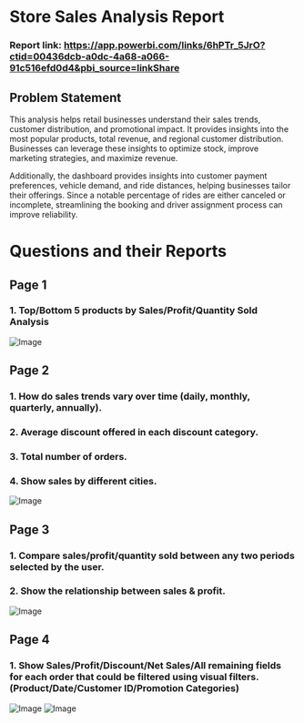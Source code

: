 # Store Sales Analysis Report
### Report link: https://app.powerbi.com/links/6hPTr_5JrO?ctid=00436dcb-a0dc-4a68-a066-91c516efd0d4&pbi_source=linkShare

## Problem Statement
This analysis helps retail businesses understand their sales trends, customer distribution, and promotional impact. It provides insights into the most popular products, total revenue, and regional customer distribution. Businesses can leverage these insights to optimize stock, improve marketing strategies, and maximize revenue.

Additionally, the dashboard provides insights into customer payment preferences, vehicle demand, and ride distances, helping businesses tailor their offerings. Since a notable percentage of rides are either canceled or incomplete, streamlining the booking and driver assignment process can improve reliability.

# Questions and their Reports
## Page 1

### 1. Top/Bottom 5 products by Sales/Profit/Quantity Sold Analysis 
![Image](https://github.com/user-attachments/assets/af980d4e-aaec-4b1e-866b-6c6396e0a479)

## Page 2
### 1. How do sales trends vary over time (daily, monthly, quarterly, annually).
### 2. Average discount offered in each discount category.
### 3. Total number of orders.
### 4. Show sales by different cities.

![Image](https://github.com/user-attachments/assets/92988d45-e29e-41d4-9487-75122e03ed30)

## Page 3
### 1. Compare sales/profit/quantity sold between any two periods selected by the user.
### 2. Show the relationship between sales & profit.

![Image](https://github.com/user-attachments/assets/0b13cbc6-f049-4895-95fd-86d6e3e3f3c9)

## Page 4
### 1. Show Sales/Profit/Discount/Net Sales/All remaining fields for each order that could be filtered using visual filters. (Product/Date/Customer ID/Promotion Categories) 
![Image](https://github.com/user-attachments/assets/34740282-6094-491e-8c92-981eadfdb453)
![Image](https://github.com/user-attachments/assets/b983e817-f4da-40bc-bfc9-cb0ba093bd71)






